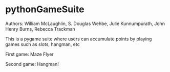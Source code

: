 # pythonGameSuite
Authors: William McLaughlin, S. Douglas Wehbe, Julie Kunnumpurath, John Henry Burns, Rebecca Trackman

This is a pygame suite where users can accumulate points by playing games such as slots, hangman, etc

First game: Maze Flyer

Second game: Hangman!
